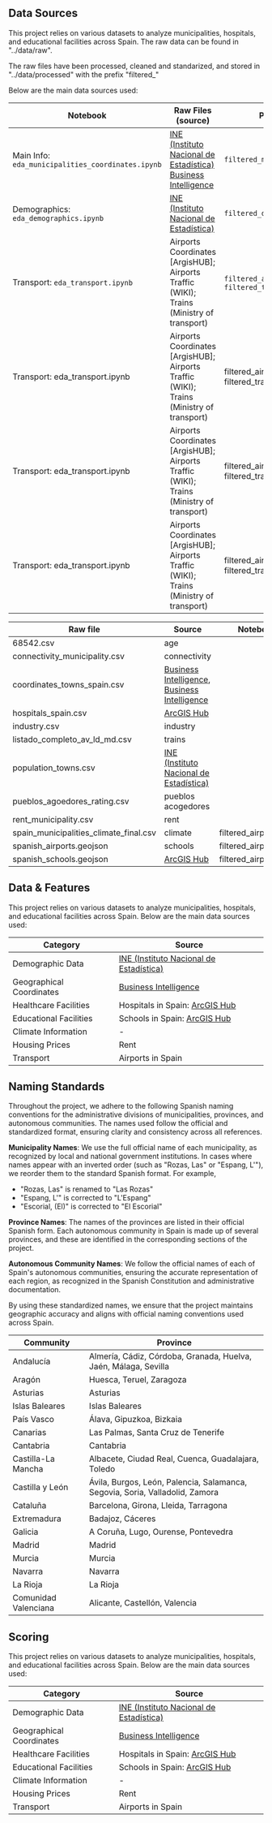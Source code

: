 ## Data Sources  

This project relies on various datasets to analyze municipalities, hospitals, and educational facilities across Spain. The raw data can be found in "../data/raw".

The raw files have been processed, cleaned and standarized, and stored in "../data/processed" with the prefix "filtered_"


Below are the main data sources used:

| Notebook                  | Raw Files (source)                | Processed                         |
|---------------------------|-----------------------------------|-----------------------------------|
|  Main Info: `eda_municipalities_coordinates.ipynb`  |  [INE (Instituto Nacional de Estadística)](https://ine.es/dynt3/inebase/es/index.htm?padre=525) </br>  [Business Intelligence](https://www.businessintelligence.info/varios/longitud-latitud-pueblos-espana.html) | `filtered_municipalities.csv`      |
|  Demographics: `eda_demographics.ipynb`  |  [INE (Instituto Nacional de Estadística)](https://ine.es/jaxi/Tabla.htm?path=/t20/e244/avance/p02/l0/&file=1mun00.px&L=0)   | `filtered_demographics.csv`    |
|  Transport: `eda_transport.ipynb`  |  Airports Coordinates [ArgisHUB]; Airports Traffic (WIKI); Trains (Ministry of transport)   | `filtered_airports.csv`, `filtered_trains.csv`        |
|  Transport: eda_transport.ipynb  |  Airports Coordinates [ArgisHUB]; Airports Traffic (WIKI); Trains (Ministry of transport)   | filtered_airports.csv, filtered_trains.csv        |
|  Transport: eda_transport.ipynb  |  Airports Coordinates [ArgisHUB]; Airports Traffic (WIKI); Trains (Ministry of transport)   | filtered_airports.csv, filtered_trains.csv        |
|  Transport: eda_transport.ipynb  |  Airports Coordinates [ArgisHUB]; Airports Traffic (WIKI); Trains (Ministry of transport)   | filtered_airports.csv, filtered_trains.csv        |








| Raw file                  | Source                            | Notebook                            |Processed                            |
|---------------------------|-----------------------------------|-----------------------------------|-----------------------------------|
| 68542.csv        | age | |filtered_airports.csv |
| connectivity_municipality.csv  | connectivity |          |filtered_airports.csv |
| coordinates_towns_spain.csv | [Business Intelligence](https://www.businessintelligence.info/varios/longitud-latitud-pueblos-espana.html),  [Business Intelligence](https://www.businessintelligence.info/varios/longitud-latitud-pueblos-espana.html)    |
| hospitals_spain.csv | [ArcGIS Hub](https://hub.arcgis.com/datasets/ComunidadSIG::hospitales-de-espa%C3%B1a/explore?location=34.913972%2C-6.829606%2C5.58)   |
| industry.csv | industry                                 |  |filtered_airports.csv |
| listado_completo_av_ld_md.csv| trains                                 |
| population_towns.csv |[INE (Instituto Nacional de Estadística)](https://ine.es/dynt3/inebase/es/index.htm?padre=525) |                            | | |filtered_airports.csv |
| pueblos_agoedores_rating.csv | pueblos acogedores                               |
| rent_municipality.csv | rent                               |
| spain_municipalities_climate_final.csv | climate                             | filtered_airports.csv |
| spanish_airports.geojson | schools                                 | filtered_airports.csv |
| spanish_schools.geojson | [ArcGIS Hub](https://hub.arcgis.com/datasets/1632db0c4f0848099f545e33b19c024d_0/explore)                                 | filtered_airports.csv |

## Data & Features  

This project relies on various datasets to analyze municipalities, hospitals, and educational facilities across Spain. Below are the main data sources used:

| Category                  | Source                            |
|---------------------------|-----------------------------------|
| Demographic Data             | [INE (Instituto Nacional de Estadística)](https://ine.es/dynt3/inebase/es/index.htm?padre=525) |
| Geographical Coordinates   | [Business Intelligence](https://www.businessintelligence.info/varios/longitud-latitud-pueblos-espana.html) |          |
| Healthcare Facilities      | Hospitals in Spain: [ArcGIS Hub](https://hub.arcgis.com/datasets/ComunidadSIG::hospitales-de-espa%C3%B1a/explore?location=34.913972%2C-6.829606%2C5.58)   |
| Educational Facilities     | Schools in Spain: [ArcGIS Hub](https://hub.arcgis.com/datasets/1632db0c4f0848099f545e33b19c024d_0/explore)     |
| Climate Information        | -                                 |
| Housing Prices             | Rent                                 |
| Transport                  | Airports in Spain         

## Naming Standards

Throughout the project, we adhere to the following Spanish naming conventions for the administrative divisions of municipalities, provinces, and autonomous communities. The names used follow the official and standardized format, ensuring clarity and consistency across all references.

**Municipality Names**: We use the full official name of each municipality, as recognized by local and national government institutions.
In cases where names appear with an inverted order (such as "Rozas, Las" or "Espang, L'"), we reorder them to the standard Spanish format. For example, 
- "Rozas, Las" is renamed to "Las Rozas"
- "Espang, L'" is corrected to "L'Espang"
- "Escorial, (El)" is corrected to "El Escorial"

**Province Names**: The names of the provinces are listed in their official Spanish form. Each autonomous community in Spain is made up of several provinces, and these are identified in the corresponding sections of the project.

**Autonomous Community Names**: We follow the official names of each of Spain's autonomous communities, ensuring the accurate representation of each region, as recognized in the Spanish Constitution and administrative documentation.

By using these standardized names, we ensure that the project maintains geographic accuracy and aligns with official naming conventions used across Spain.

| Community                           | Province                                                        |
|-------------------------------------|-----------------------------------------------------------------|
| Andalucía                           | Almería, Cádiz, Córdoba, Granada, Huelva, Jaén, Málaga, Sevilla |
| Aragón                              | Huesca, Teruel, Zaragoza                                        |
| Asturias                            | Asturias                                                        |
| Islas Baleares                      | Islas Baleares           |
| País Vasco                          | Álava, Gipuzkoa, Bizkaia                                        |
| Canarias                            | Las Palmas, Santa Cruz de Tenerife                              |
| Cantabria                           | Cantabria                                                 |
| Castilla-La Mancha                  | Albacete, Ciudad Real, Cuenca, Guadalajara, Toledo        |
| Castilla y León                     | Ávila, Burgos, León, Palencia, Salamanca, Segovia, Soria, Valladolid, Zamora |
| Cataluña                            | Barcelona, Girona, Lleida, Tarragona                      |
| Extremadura                         | Badajoz, Cáceres                                          |
| Galicia                             | A Coruña, Lugo, Ourense, Pontevedra                       |
| Madrid                              | Madrid                                                    |
| Murcia                              | Murcia                                                    |
| Navarra                             | Navarra                                                   |
| La Rioja                            | La Rioja                                                  |
| Comunidad Valenciana                | Alicante, Castellón, Valencia   



## Scoring  

This project relies on various datasets to analyze municipalities, hospitals, and educational facilities across Spain. Below are the main data sources used:

| Category                  | Source                            |
|---------------------------|-----------------------------------|
| Demographic Data             | [INE (Instituto Nacional de Estadística)](https://ine.es/dynt3/inebase/es/index.htm?padre=525) |
| Geographical Coordinates   | [Business Intelligence](https://www.businessintelligence.info/varios/longitud-latitud-pueblos-espana.html) |          |
| Healthcare Facilities      | Hospitals in Spain: [ArcGIS Hub](https://hub.arcgis.com/datasets/ComunidadSIG::hospitales-de-espa%C3%B1a/explore?location=34.913972%2C-6.829606%2C5.58)   |
| Educational Facilities     | Schools in Spain: [ArcGIS Hub](https://hub.arcgis.com/datasets/1632db0c4f0848099f545e33b19c024d_0/explore)     |
| Climate Information        | -                                 |
| Housing Prices             | Rent                                 |
| Transport                  | Airports in Spain                                 |



